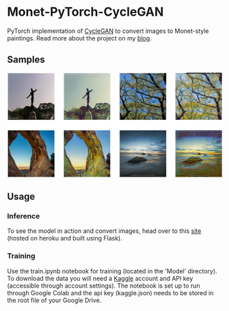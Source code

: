 # Monet-PyTorch-CycleGAN
PyTorch implementation of [CycleGAN](https://arxiv.org/abs/1703.10593) to convert images to Monet-style paintings. Read more about the project on my [blog](https://theoclark.co.uk/posts/cycle-gan.html).

## Samples

![samples](https://github.com/theoclark/Monet-PyTorch-CycleGAN/blob/main/SampleImages.png)

## Usage

### Inference

To see the model in action and convert images, head over to this [site](http://monet.theoclark.co.uk/) (hosted on heroku and built using Flask).

### Training

Use the train.ipynb notebook for training (located in the 'Model' directory). To download the data you will need a [Kaggle](https://www.kaggle.com/) account and API key (accessible through account settings). The notebook is set up to run through Google Colab and the api key (kaggle.json) needs to be stored in the root file of your Google Drive.

